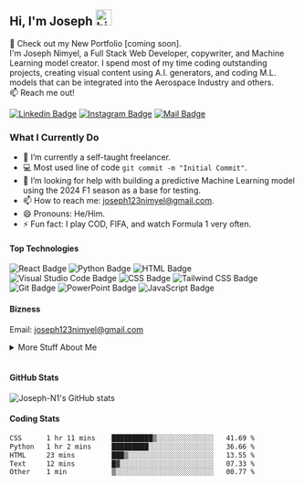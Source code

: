 ## Hi, I'm Joseph <img src="https://user-images.githubusercontent.com/1303154/88677602-1635ba80-d120-11ea-84d8-d263ba5fc3c0.gif" width="28px" height="28px" alt="hi">

🚀 Check out my New Portfolio [coming soon].  
I'm Joseph Nimyel, a Full Stack Web Developer, copywriter, and Machine Learning model creator. I spend most of my time coding outstanding projects, creating visual content using A.I. generators, and coding M.L. models that can be integrated into the Aerospace Industry and others.  
:mailbox: Reach me out!

[![Linkedin Badge](https://img.shields.io/badge/-joseph--nimyel-0e76a8?style=flat&labelColor=0e76a8&logo=linkedin&logoColor=white)](https://www.linkedin.com/in/joseph-nimyel/)  [![Instagram Badge](https://img.shields.io/badge/-@pizzle_23-e84393?style=flat&labelColor=e84393&logo=instagram&logoColor=white)](https://instagram.com/pizzle_23)  [![Mail Badge](https://img.shields.io/badge/-joseph123nimyel-c0392b?style=flat&labelColor=c0392b&logo=gmail&logoColor=white)](mailto:joseph123nimyel@gmail.com)

<!-- TODO: Add last video link -->
### What I Currently Do

- 🔭 I’m currently a self-taught freelancer.
- :computer: Most used line of code `git commit -m "Initial Commit"`.
- 🤔 I’m looking for help with building a predictive Machine Learning model using the 2024 F1 season as a base for testing.
- 📫 How to reach me: joseph123nimyel@gmail.com.
- 😄 Pronouns: He/Him.
- ⚡ Fun fact: I play COD, FIFA, and watch Formula 1 very often.

#### Top Technologies
<!-- TODO: Make technologies links takes you to repositories -->
![React Badge](https://img.shields.io/badge/-React-61DBFB?style=for-the-badge&labelColor=black&logo=react&logoColor=61DBFB)  ![Python Badge](https://img.shields.io/badge/-Python-3776AB?style=for-the-badge&labelColor=black&logo=python&logoColor=3776AB)  ![HTML Badge](https://img.shields.io/badge/-HTML-E34F26?style=for-the-badge&labelColor=black&logo=html5&logoColor=E34F26)  ![Visual Studio Code Badge](https://img.shields.io/badge/-Visual%20Studio%20Code-007acc?style=for-the-badge&labelColor=black&logo=visual-studio-code&logoColor=007acc)  ![CSS Badge](https://img.shields.io/badge/-CSS-1572B6?style=for-the-badge&labelColor=black&logo=css3&logoColor=1572B6)  ![Tailwind CSS Badge](https://img.shields.io/badge/-Tailwind%20CSS-38B2AC?style=for-the-badge&labelColor=black&logo=tailwind-css&logoColor=38B2AC)  ![Git Badge](https://img.shields.io/badge/-Git-F05032?style=for-the-badge&labelColor=black&logo=git&logoColor=F05032)  ![PowerPoint Badge](https://img.shields.io/badge/-PowerPoint-B7472A?style=for-the-badge&labelColor=black&logo=microsoft-powerpoint&logoColor=B7472A)  ![JavaScript Badge](https://img.shields.io/badge/-JavaScript-F7DF1E?style=for-the-badge&labelColor=black&logo=javascript&logoColor=F7DF1E)   


#### Bizness

Email: joseph123nimyel@gmail.com

<details>
<summary>More Stuff About Me</summary>

* 🚀 On a journey to become an AI/Machine Learning Engineer.  
(Lots and lots of attempting new A.I tools to create mini-projects).

* ⚙️ Creating a prediction-based Machine Learning model with voice recognition and real-time application.  
(Building an F1 prediction model to predict the entire grid positions 🏎️ up to 3 races in advance based on the rate of improvement of modifications implemented by the teams in previous years.)

* 📜 Creative writing, character design and development, cool CapCut edits, world building, epic dialogue, and a great plot. These are things I enjoy greatly and pretty much just want to keep on getting better at creating.  
(The final goal is to create different (10-50 minute) stories in different styles all using A.I. Inspired by ❤️💀&🤖's.)

</details>

<br>

#### GitHub Stats

![Joseph-N1's GitHub stats](https://github-readme-stats.vercel.app/api?username=Joseph-N1&count_private=true&theme=tokyonight&hide=contribs,prs)

#### Coding Stats
<!--START_SECTION:waka-->

```txt
CSS      1 hr 11 mins    ██████████▒░░░░░░░░░░░░░░   41.69 %
Python   1 hr 2 mins     █████████░░░░░░░░░░░░░░░░   36.66 %
HTML     23 mins         ███▒░░░░░░░░░░░░░░░░░░░░░   13.55 %
Text     12 mins         █▓░░░░░░░░░░░░░░░░░░░░░░░   07.33 %
Other    1 min           ▒░░░░░░░░░░░░░░░░░░░░░░░░   00.77 %
```

<!--END_SECTION:waka-->
